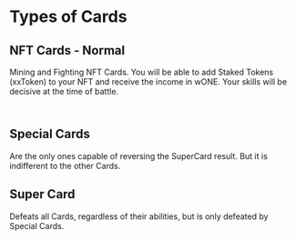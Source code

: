 # Types of Cards

## NFT Cards - Normal

Mining and Fighting NFT Cards. You will be able to add Staked Tokens (xxToken) to your NFT and receive the income in wONE. Your skills will be decisive at the time of battle.

\
Special Cards&#x20;
-------------------

Are the only ones capable of reversing the SuperCard result. But it is indifferent to the other Cards.&#x20;

## Super Card&#x20;

Defeats all Cards, regardless of their abilities, but is only defeated by Special Cards.
